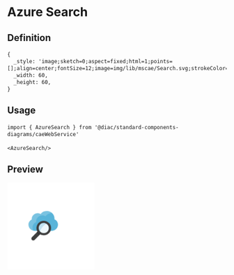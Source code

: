 # Azure Search

## Definition

```
{
  _style: 'image;sketch=0;aspect=fixed;html=1;points=[];align=center;fontSize=12;image=img/lib/mscae/Search.svg;strokeColor=none;',
  _width: 60,
  _height: 60,
}
```

## Usage

```
import { AzureSearch } from '@diac/standard-components-diagrams/caeWebService'

<AzureSearch/>
```

## Preview

<img src="./azure-search.png" width="200"/>
